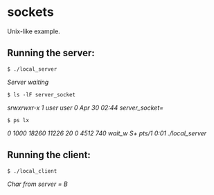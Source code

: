 # sockets

Unix-like example.

## Running the server:

`$ ./local_server`  

*Server waiting*

`$ ls -lF server_socket`

*srwxrwxr-x 1 user user 0 Apr 30 02:44 server_socket=*

`$ ps lx`

*0  1000 18260 11226  20   0   4512   740 wait_w S+   pts/1      0:01 ./local_server*

## Running the client:

`$ ./local_client`  

*Char from server = B*

